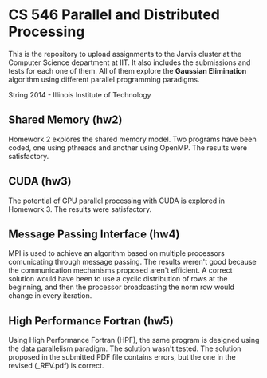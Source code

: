 CS 546 Parallel and Distributed Processing
===================

This is the repository to upload assignments to the Jarvis cluster at the Computer Science department at IIT. It also includes the submissions and tests for each one of them.
All of them explore the <strong>Gaussian Elimination</strong> algorithm using different parallel programming paradigms.

String 2014 - Illinois Institute of Technology

Shared Memory (hw2)
-------------------

Homework 2 explores the shared memory model. Two programs have been coded, one using pthreads and another using OpenMP.
The results were satisfactory.

CUDA (hw3)
----------

The potential of GPU parallel processing with CUDA is explored in Homework 3. 
The results were satisfactory.

Message Passing Interface (hw4)
-------------------------------

MPI is used to achieve an algorithm based on multiple processors comunicating through message passing.
The results weren't good because the communication mechanisms proposed aren't efficient.
A correct solution would have been to use a cyclic distribution of rows at the beginning, and then the processor broadcasting the norm row would change in every iteration.

High Performance Fortran (hw5)
----------------------

Using High Performance Fortran (HPF), the same program is designed using the data parallelism paradigm.
The solution wasn't tested.
The solution proposed in the submitted PDF file contains errors, but the one in the revised (_REV.pdf) is correct.
